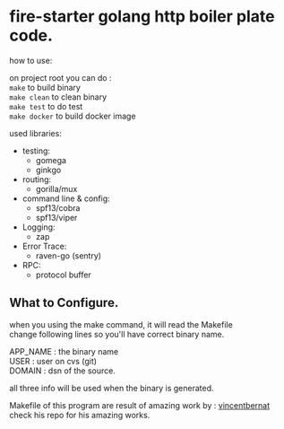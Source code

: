 # fire-starter golang http boiler plate code.  
how to use:   
  
on project root you can do :    
```make``` to build binary    
```make clean``` to clean binary    
```make test``` to do test    
```make docker``` to build docker image    
  
used libraries:    
- testing:    
    - gomega     
    - ginkgo    
- routing:    
    - gorilla/mux  
- command line & config:  
    - spf13/cobra  
    - spf13/viper  
- Logging:  
    - zap  
- Error Trace:  
    - raven-go (sentry)  
- RPC:  
    - protocol buffer  
  
## What to Configure.  
when you using the make command, it will read the Makefile  
change following lines so you'll have correct binary name.  
  
APP_NAME : the binary name  
USER : user on cvs (git)  
DOMAIN : dsn of the source.  
  
all three info will be used when the binary is generated.  

Makefile of this program are result of amazing work by : [vincentbernat](https://github.com/vincentbernat) check his repo for his amazing works.

